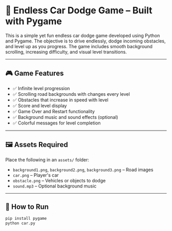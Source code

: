 # 🚗 Endless Car Dodge Game – Built with Pygame

This is a simple yet fun endless car dodge game developed using Python and Pygame. The objective is to drive endlessly, dodge incoming obstacles, and level up as you progress. The game includes smooth background scrolling, increasing difficulty, and visual level transitions.

---

## 🎮 Game Features
- ✅ Infinite level progression
- ✅ Scrolling road backgrounds with changes every level
- ✅ Obstacles that increase in speed with level
- ✅ Score and level display
- ✅ Game Over and Restart functionality
- ✅ Background music and sound effects (optional)
- ✅ Colorful messages for level completion

---

## 🖼 Assets Required
Place the following in an `assets/` folder:
- `background1.png`, `background2.png`, `background3.png` – Road images
- `car.png` – Player's car
- `obstacle.png` – Vehicles or objects to dodge
- `sound.mp3` – Optional background music

---

## 🚀 How to Run
```bash
pip install pygame
python car.py

